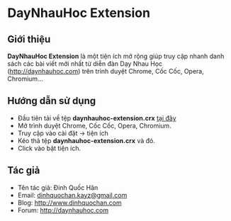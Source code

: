 DayNhauHoc Extension
==============

## Giới thiệu

**DayNhauHoc Extension** là một tiện ích mở rộng giúp truy cập nhanh danh sách các bài viết mới nhất từ diễn đàn Dạy Nhau Học (http://daynhauhoc.com) trên trình duyệt Chrome, Cốc Cốc, Opera, Chromium...

## Hướng dẫn sử dụng

* Đầu tiên tải về tệp **daynhauhoc-extension.crx** [tại đây](https://drive.google.com/file/d/0B2Ee2xxJTXgwb1hqUVFpaXYxU2c/view?usp=sharing)
* Mở trình duyệt Chrome, Cốc Cốc, Opera, Chromium.
* Truy cập vào cài đặt -> tiện ích
* Kéo thả tệp **daynhauhoc-extension.crx** và đó.
* Click vào bật tiện ích.

## Tác giả

* Tên tác giả: Đinh Quốc Hân
* Email: dinhquochan.kayz@gmail.com
* Blog: http://www.dinhquochan.com
* Forum: http://daynhauhoc.com
